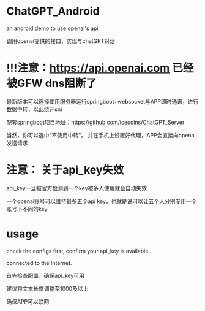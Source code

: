 # ChatGPT_Android
an android demo to use openai's api

调用openai提供的接口，实现与chatGPT对话

# !!!注意：https://api.openai.com 已经被GFW dns阻断了
最新版本可以选择使用服务器运行springboot+websocket与APP即时通讯，进行数据中转，以此绕开sni

配套springboot项目地址：https://github.com/icecoins/ChatGPT_Server

当然，你可以选中“不使用中转”， 并在手机上设置好代理，APP会直接向openai发送请求

# 注意： 关于api_key失效
api_key一旦被官方检测到一个key被多人使用就会自动失效

一个openai账号可以维持最多五个api key，也就是说可以让五个人分别专用一个账号下不同的key


# usage
check the configs first, confirm your api_key is available.

connected to the Internet.

首先检查配置，确保api_key可用

建议将文本长度调整至1000及以上

确保APP可以联网
